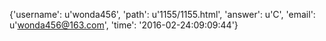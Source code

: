 {'username': u'wonda456', 'path': u'1155/1155.html', 'answer': u'C', 'email': u'wonda456@163.com', 'time': '2016-02-24:09:09:44'}
